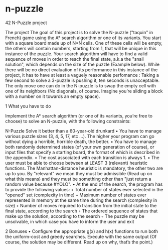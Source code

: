 # n-puzzle
42 N-Puzzle project

The project
The goal of this project is to solve the N-puzzle ("taquin" in French) game using the A*
search algorithm or one of its variants.
You start with a square board made up of N*N cells. One of these cells will be empty,
the others will contain numbers, starting from 1, that will be unique in this instance of
the puzzle.
Your search algorithm will have to find a valid sequence of moves in order to reach the
final state, a.k.a the "snail solution", which depends on the size of the puzzle (Example
below). While there will be no direct evaluation of its performance in this instance of the
project, it has to have at least a vaguely reasonable perfomance : Taking a few second to
solve a 3-puzzle is pushing it, ten seconds is unacceptable.
The only move one can do in the N-puzzle is to swap the empty cell with one of its
neighbors (No diagonals, of course. Imagine you’re sliding a block with a number on it
towards an empty space).

1 What you have to do

Implement the A* search algorithm (or one of its variants, you’re free to choose) to solve
an N-puzzle, with the following constraints:

N-Puzzle Solve it better than a 60-year-old drunkard
• You have to manage various puzzle sizes (3, 4, 5, 17, etc ...). The higher your
program can go without dying a horrible, horrible death, the better.
• You have to manage both randomly determined states (of your own generation of
course), or input files that specify a starting board, the format of which is described
in the appendix.
• The cost associated with each transition is always 1.
• The user must be able to choose between at LEAST 3 (relevant) heuristic functions.
The Manhattan-distance heuristic is mandatory, the other two are up to you. By
"relevant" we mean they must be admissible (Read up on what this means) and
they must be something other than "just return a random value because #YOLO".
• At the end of the search, the program has to provide the following values:
◦ Total number of states ever selected in the "opened" set (complexity in time)
◦ Maximum number of states ever represented in memory at the same time
during the search (complexity in size)
◦ Number of moves required to transition from the initial state to the final state,
according to the search
◦ The ordered sequence of states that make up the solution, according to the
search
◦ The puzzle may be unsolvable, in which case you have to inform the user and
exit

2 Bonuses
• Configure the appropriate g(x) and h(x) functions to run both the uniform-cost
and greedy searches. Execute with the same output (Of course, the solution may
be different. Read up on why, that’s the point.)
